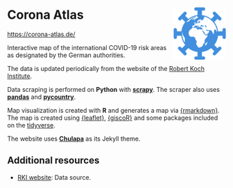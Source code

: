 # Corona Atlas <img src="assets/img/corona-atlas-icon.png" align="right" width="120"/>

<https://corona-atlas.de/>

Interactive map of the international COVID-19 risk areas as designated by the German authorities.

The data is updated periodically from the website of the [Robert Koch Institute][rki].

Data scraping is performed on **Python** with
[**scrapy**](https://scrapy.org/).
The scraper also uses
[**pandas**](https://pandas.pydata.org/) and
[**pycountry**](https://pypi.org/project/pycountry/).

Map visualization is created with **R** and generates a map via [{rmarkdown}](https://rmarkdown.rstudio.com/). The map is created using [{leaflet}](http://rstudio.github.io/leaflet/), [{giscoR}](https://dieghernan.github.io/giscoR/) and some packages included on the [tidyverse](https://www.tidyverse.org/).
 
The website uses [**Chulapa**](https://dieghernan.github.io/chulapa/)
as its Jekyll theme.

## Additional resources

-   [RKI website][rki]: Data source.


[rki]: https://www.rki.de/DE/Content/InfAZ/N/Neuartiges_Coronavirus/Risikogebiete_neu.html
